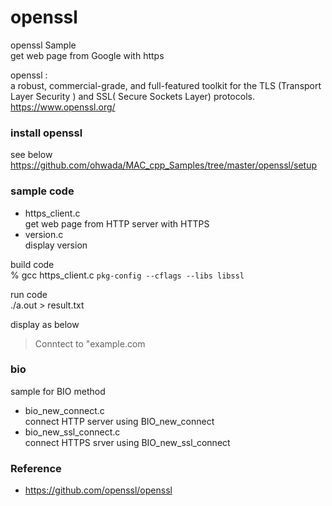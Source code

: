 openssl
===============

openssl Sample <br/>
get web page from Google with https  <br/>

openssl : <br/>
a robust, commercial-grade, and full-featured toolkit for the TLS (Transport Layer Security )  and SSL( Secure Sockets Layer) protocols. <br/>
https://www.openssl.org/ <br/>


###  install openssl 
see below <br/>
https://github.com/ohwada/MAC_cpp_Samples/tree/master/openssl/setup <br/>


### sample code
- https_client.c <br/>
get web page from HTTP server with HTTPS
- version.c <br/>
display version <br/>


build code <br/>
% gcc https_client.c `pkg-config --cflags --libs libssl` <br/>

run code  <br/>
./a.out > result.txt <br/>

display as below <br/>
> Conntect to "example.com <br/>

### bio <br/>
sample for BIO method <br/>
- bio_new_connect.c <br/>
connect HTTP server using BIO_new_connect <br/>
- bio_new_ssl_connect.c <br/>
connect HTTPS srver using BIO_new_ssl_connect <br/>


### Reference <br/>
- https://github.com/openssl/openssl

